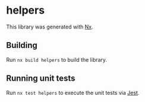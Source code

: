 # helpers

This library was generated with [Nx](https://nx.dev).

## Building

Run `nx build helpers` to build the library.

## Running unit tests

Run `nx test helpers` to execute the unit tests via [Jest](https://jestjs.io).
